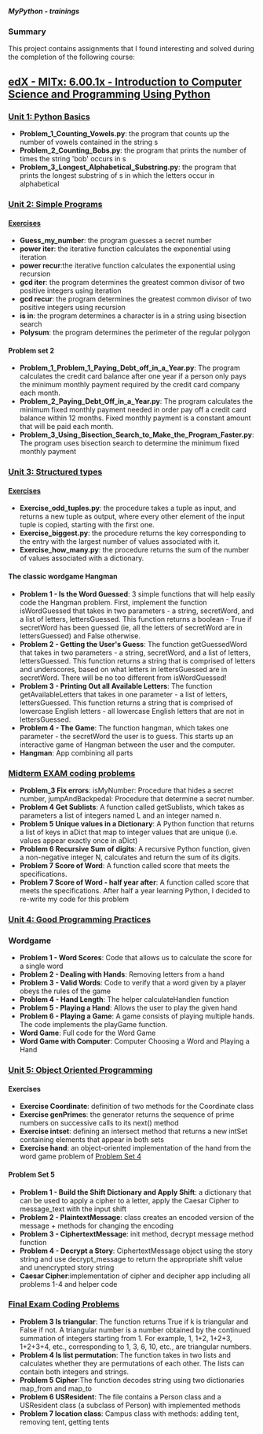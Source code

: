 ##### MyPython - trainings

### Summary

This project contains assignments that I found interesting and solved during the completion of the following course:

## [edX - MITx: 6.00.1x - Introduction to Computer Science and Programming Using Python](https://www.edx.org/course/introduction-to-computer-science-and-programming-7?index=product&queryID=ffa27a743e81f3397da91aefee857fe1&position=1)

### [Unit 1: Python Basics](https://github.com/alexey198631/trainings/tree/main/edx_introduction_to_computer_science_and_programming_using_Python/Problem_Set_1_Python_basics)

- **Problem_1_Counting_Vowels.py**: the program that counts up the number of vowels contained in the string s
- **Problem_2_Counting_Bobs.py**: the program that prints the number of times the string 'bob' occurs in s
- **Problem_3_Longest_Alphabetical_Substring.py**: the program that prints the longest substring of s in which the letters occur in alphabetical

### [Unit 2: Simple Programs](https://github.com/alexey198631/trainings/tree/main/edx_introduction_to_computer_science_and_programming_using_Python/Problem_Set_2_Simple_programs)

#### [Exercises](https://github.com/alexey198631/trainings/tree/main/edx_introduction_to_computer_science_and_programming_using_Python/Problem_Set_2_Simple_programs/exercises)

- **Guess_my_number**: the program guesses a secret number
- **power iter**: the iterative function calculates the exponential using iteration
- **power recur**:the iterative function calculates the exponential using recursion
- **gcd iter**: the program determines the greatest common divisor of two positive integers using iteration
- **gcd recur**: the program determines the greatest common divisor of two positive integers using recursion
- **is in**: the program determines a character is in a string using bisection search
- **Polysum**: the program determines the perimeter of the regular polygon

#### Problem set 2

- **Problem_1_Problem_1_Paying_Debt_off_in_a_Year.py**: The program calculates the credit card balance after one year if a person only pays the minimum monthly payment required by the credit card company each month.
- **Problem_2_Paying_Debt_Off_in_a_Year.py**: The program calculates the minimum fixed monthly payment needed in order pay off a credit card balance within 12 months. Fixed monthly payment is a constant amount that will be paid each month.
- **Problem_3_Using_Bisection_Search_to_Make_the_Program_Faster.py**: The program uses bisection search to determine the minimum fixed monthly payment

### [Unit 3: Structured types](https://github.com/alexey198631/trainings/tree/main/edx_introduction_to_computer_science_and_programming_using_Python/Problem_Set_3_Structured_types)

#### [Exercises](https://github.com/alexey198631/trainings/tree/main/edx_introduction_to_computer_science_and_programming_using_Python/Problem_Set_3_Structured_types/exercise)

- **Exercise_odd_tuples.py**: the procedure takes a tuple as input, and returns a new tuple as output, where every other element of the input tuple is copied, starting with the first one.
- **Exercise_biggest.py**: the procedure returns the key corresponding to the entry with the largest number of values associated with it.
- **Exercise_how_many.py**: the procedure returns the sum of the number of values associated with a dictionary.

#### The classic wordgame Hangman

- **Problem 1 - Is the Word Guessed**: 3 simple functions that will help easily code the Hangman problem. First, implement the function isWordGuessed that takes in two parameters - a string, secretWord, and a list of letters, lettersGuessed. This function returns a boolean - True if secretWord has been guessed (ie, all the letters of secretWord are in lettersGuessed) and False otherwise.
- **Problem 2 - Getting the User's Guess**: The function getGuessedWord that takes in two parameters - a string, secretWord, and a list of letters, lettersGuessed. This function returns a string that is comprised of letters and underscores, based on what letters in lettersGuessed are in secretWord. There will be no too different from isWordGuessed!
- **Problem 3 - Printing Out all Available Letters**: The function getAvailableLetters that takes in one parameter - a list of letters, lettersGuessed. This function returns a string that is comprised of lowercase English letters - all lowercase English letters that are not in lettersGuessed.
- **Problem 4 - The Game**: The function hangman, which takes one parameter - the secretWord the user is to guess. This starts up an interactive game of Hangman between the user and the computer.
- **Hangman**: App combining all parts

### [Midterm EXAM coding problems](https://github.com/alexey198631/trainings/tree/main/edx_introduction_to_computer_science_and_programming_using_Python/Problem_Set_Midterm_Exam)

- **Problem_3 Fix errors**: isMyNumber: Procedure that hides a secret number, jumpAndBackpedal: Procedure that determine a secret number.
- **Problem 4 Get Sublists**: A function called getSublists, which takes as parameters a list of integers named L and an integer named n.
- **Problem 5 Unique values in a Dictionary**: A Python function that returns a list of keys in aDict that map to integer values that are unique (i.e. values appear exactly once in aDict)
- **Problem 6 Recursive Sum of digits**: A recursive Python function, given a non-negative integer N, calculates and return the sum of its digits.
- **Problem 7 Score of Word**: A function called score that meets the specifications.
- **Problem 7 Score of Word - half year after**: A function called score that meets the specifications. After half a year learning Python, I decided to re-write my code for this problem

### [Unit 4: Good Programming Practices](https://github.com/alexey198631/trainings/tree/main/edx_introduction_to_computer_science_and_programming_using_Python/Problem_Set_4_Good_Programming_Practices)

### Wordgame

- **Problem 1 - Word Scores**: Code that allows us to calculate the score for a single word
- **Problem 2 - Dealing with Hands**: Removing letters from a hand
- **Problem 3 - Valid Words**: Code to verify that a word given by a player obeys the rules of the game
- **Problem 4 - Hand Length**: The helper calculateHandlen function
- **Problem 5 - Playing a Hand**: Allows the user to play the given hand
- **Problem 6 - Playing a Game**: A game consists of playing multiple hands. The code implements the playGame function.
- **Word Game**: Full code for the Word Game
- **Word Game with Computer**: Computer Choosing a Word and Playing a Hand

### [Unit 5: Object Oriented Programming](https://github.com/alexey198631/trainings/tree/main/edx_introduction_to_computer_science_and_programming_using_Python/Problem_Set_5_Object_Oriented_Programming)

#### Exercises

- **Exercise Coordinate**: definition of two methods for the Coordinate class
- **Exercise genPrimes**: the generator returns the sequence of prime numbers on successive calls to its next() method
- **Exercise intset**: defining an intersect method that returns a new intSet containing elements that appear in both sets
- **Exercise hand**: an object-oriented implementation of the hand from the word game problem of [Problem Set 4]((https://github.com/alexey198631/trainings/tree/main/edx_introduction_to_computer_science_and_programming_using_Python/Problem_Set_4_Good_Programming_Practices))

#### Problem Set 5

- **Problem 1 - Build the Shift Dictionary and Apply Shift**: a dictionary that can be used to apply a cipher to a letter, apply the Caesar Cipher to message_text with the input shift
- **Problem 2 - PlaintextMessage**: class creates an encoded version of the message + methods for changing the encoding
- **Problem 3 - CiphertextMessage**: init method, decrypt message method function
- **Problem 4 - Decrypt a Story**: CiphertextMessage object using the story string and use decrypt_message to return
the appropriate shift value and unencrypted story string
- **Caesar Cipher**:implementation of cipher and decipher app including all problems 1-4 and helper code

### [Final Exam Coding Problems](https://github.com/alexey198631/trainings/tree/main/edx_introduction_to_computer_science_and_programming_using_Python/Final_Exam)

- **Problem 3 Is triangular**: The function returns True if k is triangular and False if not. A triangular number is a number obtained by the continued summation of integers starting from 1. For example, 1, 1+2, 1+2+3, 1+2+3+4, etc., corresponding to 1, 3, 6, 10, etc., are triangular numbers.
- **Problem 4 Is list permutation**: The function takes in two lists and calculates whether they are permutations of each other. The lists can contain both integers and strings.
- **Problem 5 Cipher**:The function decodes string using two dictionaries map_from and map_to
- **Problem 6 USResident**: The file contains a Person class and a USResident class (a subclass of Person) with implemented methods
- **Problem 7 location class**: Campus class with methods: adding tent, removing tent, getting tents
